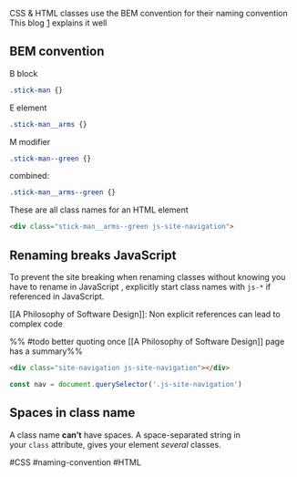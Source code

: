 CSS & HTML classes use the BEM convention for their naming convention 
This blog [1] explains it well

## BEM convention

B block
```CSS
.stick-man {}
```

E element
```CSS
.stick-man__arms {}
```

M modifier
```CSS
.stick-man--green {}
```

combined:
```CSS
.stick-man__arms--green {}
```

These are all class names for an HTML element
```HTML
<div class="stick-man__arms--green js-site-navigation">
```

## Renaming breaks JavaScript 

To prevent the site breaking when renaming classes without knowing you have to rename in JavaScript , explicitly start class names with `js-*` if referenced in JavaScript.

[[A Philosophy of Software Design]]: Non explicit references can lead to complex code

%% #todo better quoting once [[A Philosophy of Software Design]] page has a summary%% 

```HTML
<div class="site-navigation js-site-navigation"></div>
```

```JavaScript
const nav = document.querySelector('.js-site-navigation')
```

## Spaces in class name
A class name **can’t** have spaces. A space-separated string in your `class` attribute, gives your element _several_ classes.


#CSS #naming-convention #HTML

[1]: https://www.freecodecamp.org/news/css-naming-conventions-that-will-save-you-hours-of-debugging-35cea737d849